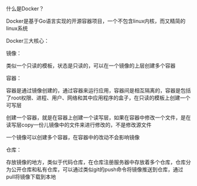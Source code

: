 什么是Docker？

Docker是基于Go语言实现的开源容器项目，一个不包含linux内核，而又精简的linux系统



Docker三大核心：

镜像：

类似一个只读的模板，状态是只读的，可以在一个镜像的上层创建多个容器



容器：

容器是通过镜像创建的，通过容器来运行应用，容器间是相互隔离的，容器是包括了root权限、进程、用户、网络和其中应用程序的盒子，在只读的模板上创建一个可写层

创建一个容器，就是在容器上创建一个读写层，如果在容器中修改一个文件，是在读写层copy一份儿镜像中的文件来进行修改的，不是修改源文件

一个镜像可以创建多个容器，在容器中的改动不会影响镜像



仓库：

存放镜像的地方，类似于代码仓库，在仓库注册服务器中存放着多个仓库，仓库分为公开仓库和私有仓库，可以通过类似git的push命令将镜像推送到仓库，通过pull将镜像下载到本地